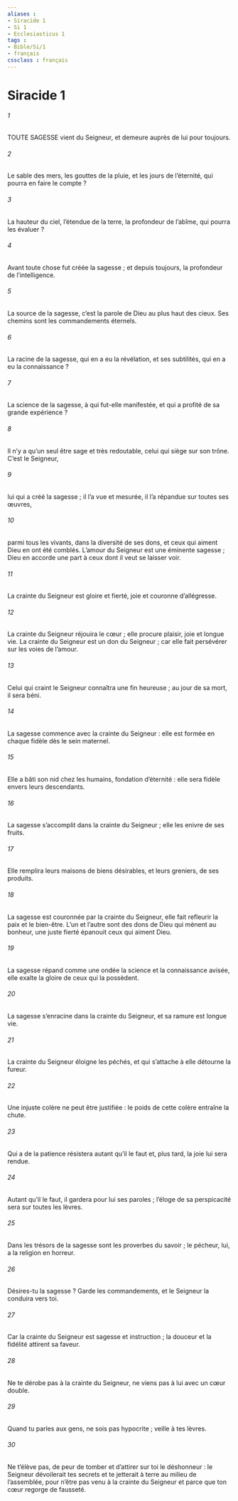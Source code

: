```yaml
---
aliases : 
- Siracide 1
- Si 1
- Ecclesiasticus 1
tags : 
- Bible/Si/1
- français
cssclass : français
---
```


# Siracide 1

###### 1
TOUTE SAGESSE vient du Seigneur,
et demeure auprès de lui pour toujours.
###### 2
Le sable des mers, les gouttes de la pluie,
et les jours de l’éternité,
qui pourra en faire le compte ?
###### 3
La hauteur du ciel, l’étendue de la terre,
la profondeur de l’abîme,
qui pourra les évaluer ?
###### 4
Avant toute chose fut créée la sagesse ;
et depuis toujours, la profondeur de l’intelligence.
###### 5
La source de la sagesse,
c’est la parole de Dieu au plus haut des cieux.
Ses chemins sont les commandements éternels.
###### 6
La racine de la sagesse, qui en a eu la révélation,
et ses subtilités, qui en a eu la connaissance ?
###### 7
La science de la sagesse, à qui fut-elle manifestée,
et qui a profité de sa grande expérience ?
###### 8
Il n’y a qu’un seul être sage et très redoutable,
celui qui siège sur son trône.
C’est le Seigneur,
###### 9
lui qui a créé la sagesse ;
il l’a vue et mesurée,
il l’a répandue sur toutes ses œuvres,
###### 10
parmi tous les vivants, dans la diversité de ses dons,
et ceux qui aiment Dieu en ont été comblés.
L’amour du Seigneur est une éminente sagesse ;
Dieu en accorde une part à ceux dont il veut se laisser voir.
###### 11
La crainte du Seigneur est gloire et fierté,
joie et couronne d’allégresse.
###### 12
La crainte du Seigneur réjouira le cœur ;
elle procure plaisir, joie et longue vie.
La crainte du Seigneur est un don du Seigneur ;
car elle fait persévérer sur les voies de l’amour.
###### 13
Celui qui craint le Seigneur connaîtra une fin heureuse ;
au jour de sa mort, il sera béni.
###### 14
La sagesse commence avec la crainte du Seigneur :
elle est formée en chaque fidèle dès le sein maternel.
###### 15
Elle a bâti son nid chez les humains, fondation d’éternité :
elle sera fidèle envers leurs descendants.
###### 16
La sagesse s’accomplit dans la crainte du Seigneur ;
elle les enivre de ses fruits.
###### 17
Elle remplira leurs maisons de biens désirables,
et leurs greniers, de ses produits.
###### 18
La sagesse est couronnée par la crainte du Seigneur,
elle fait refleurir la paix et le bien-être.
L’un et l’autre sont des dons de Dieu qui mènent au bonheur,
une juste fierté épanouit ceux qui aiment Dieu.
###### 19
La sagesse répand comme une ondée la science et la connaissance avisée,
elle exalte la gloire de ceux qui la possèdent.
###### 20
La sagesse s’enracine dans la crainte du Seigneur,
et sa ramure est longue vie.
###### 21
La crainte du Seigneur éloigne les péchés,
et qui s’attache à elle détourne la fureur.
###### 22
Une injuste colère ne peut être justifiée :
le poids de cette colère entraîne la chute.
###### 23
Qui a de la patience résistera autant qu’il le faut
et, plus tard, la joie lui sera rendue.
###### 24
Autant qu’il le faut, il gardera pour lui ses paroles ;
l’éloge de sa perspicacité sera sur toutes les lèvres.
###### 25
Dans les trésors de la sagesse sont les proverbes du savoir ;
le pécheur, lui, a la religion en horreur.
###### 26
Désires-tu la sagesse ? Garde les commandements,
et le Seigneur la conduira vers toi.
###### 27
Car la crainte du Seigneur est sagesse et instruction ;
la douceur et la fidélité attirent sa faveur.
###### 28
Ne te dérobe pas à la crainte du Seigneur,
ne viens pas à lui avec un cœur double.
###### 29
Quand tu parles aux gens, ne sois pas hypocrite ;
veille à tes lèvres.
###### 30
Ne t’élève pas, de peur de tomber
et d’attirer sur toi le déshonneur :
le Seigneur dévoilerait tes secrets
et te jetterait à terre au milieu de l’assemblée,
pour n’être pas venu à la crainte du Seigneur
et parce que ton cœur regorge de fausseté.
